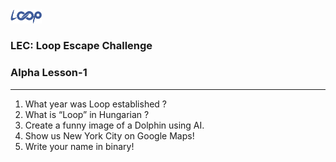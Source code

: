 <img src='../loop.png' width='10%'>

### LEC: Loop Escape Challenge
### Alpha Lesson-1
---
1. What year was Loop established ?
2. What is “Loop” in Hungarian ?
3. Create a funny image of a Dolphin using AI.
4. Show us New York City on Google Maps!
5. Write your name in binary!
